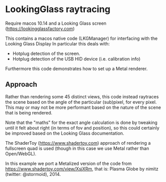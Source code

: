 # LookingGlass raytracing

Require macos 10.14 and a Looking Glass screen (https://lookingglassfactory.com)

This contains a macos native code (LKGManager) for interfacing with the Looking Glass Display 
In particular this deals with:
- Hotplug detection of the screen.
- Hotplug detection of the USB HID device (i.e. calibration info)

Furthermore this code demonstrates how to set up a Metal renderer.

## Approach

Rather than rendering some 45 distinct views, this code instead raytraces the scene based on the angle of the particular (sub)pixel, for every pixel.  This may or may not be more performant based on the nature of the scene that is being rendered.

Note that the "maths" for the exact angle calculation is done by tweaking until it felt about right (in terms of fov and position), so this could certainly be improved based on the Looking Glass documentation.

The ShaderToy (https://www.shadertoy.com) approach of rendering a fullscreen quad is used (though in this case we use Metal rather than Open/WebGL).

In this example we port a Metalized version of the code from https://www.shadertoy.com/view/XsjXRm, that is: Plasma Globe by nimitz (twitter: @stormoid), 2014.

